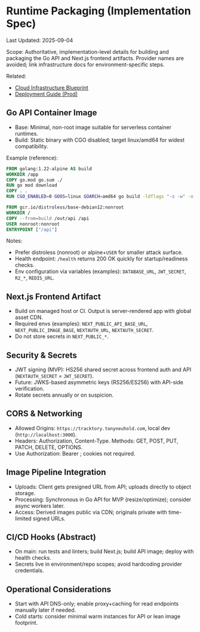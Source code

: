# Runtime Packaging (Implementation Spec)

Last Updated: 2025-09-04

Scope: Authoritative, implementation-level details for building and packaging the Go API and Next.js frontend artifacts. Provider names are avoided; link infrastructure docs for environment-specific steps.

Related:

- [Cloud Infrastructure Blueprint](../../infrastructure/architecture.md)
- [Deployment Guide (Prod)](../../infrastructure/deployment-guide.md)

## Go API Container Image

- Base: Minimal, non-root image suitable for serverless container runtimes.
- Build: Static binary with CGO disabled; target linux/amd64 for widest compatibility.

Example (reference):

```dockerfile
FROM golang:1.22-alpine AS build
WORKDIR /app
COPY go.mod go.sum ./
RUN go mod download
COPY . .
RUN CGO_ENABLED=0 GOOS=linux GOARCH=amd64 go build -ldflags "-s -w" -o /out/api ./cmd/api

FROM gcr.io/distroless/base-debian12:nonroot
WORKDIR /
COPY --from=build /out/api /api
USER nonroot:nonroot
ENTRYPOINT ["/api"]
```

Notes:

- Prefer distroless (nonroot) or alpine+`USER` for smaller attack surface.
- Health endpoint: `/health` returns 200 OK quickly for startup/readiness checks.
- Env configuration via variables (examples): `DATABASE_URL`, `JWT_SECRET`, `R2_*`, `REDIS_URL`.

## Next.js Frontend Artifact

- Build on managed host or CI. Output is server-rendered app with global asset CDN.
- Required envs (examples): `NEXT_PUBLIC_API_BASE_URL`, `NEXT_PUBLIC_IMAGE_BASE`, `NEXTAUTH_URL`, `NEXTAUTH_SECRET`.
- Do not store secrets in `NEXT_PUBLIC_*`.

## Security & Secrets

- JWT signing (MVP): HS256 shared secret across frontend auth and API (`NEXTAUTH_SECRET` = `JWT_SECRET`).
- Future: JWKS-based asymmetric keys (RS256/ES256) with API-side verification.
- Rotate secrets annually or on suspicion.

## CORS & Networking

- Allowed Origins: `https://tracktory.tonyneuhold.com`, local dev (`http://localhost:3000`).
- Headers: Authorization, Content-Type. Methods: GET, POST, PUT, PATCH, DELETE, OPTIONS.
- Use Authorization: Bearer <token>; cookies not required.

## Image Pipeline Integration

- Uploads: Client gets presigned URL from API; uploads directly to object storage.
- Processing: Synchronous in Go API for MVP (resize/optimize); consider async workers later.
- Access: Derived images public via CDN; originals private with time-limited signed URLs.

## CI/CD Hooks (Abstract)

- On main: run tests and linters; build Next.js; build API image; deploy with health checks.
- Secrets live in environment/repo scopes; avoid hardcoding provider credentials.

## Operational Considerations

- Start with API DNS-only; enable proxy+caching for read endpoints manually later if needed.
- Cold starts: consider minimal warm instances for API or lean image footprint.
